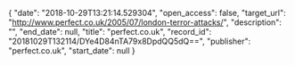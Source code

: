 {
  "date": "2018-10-29T13:21:14.529304", 
  "open_access": false, 
  "target_url": "http://www.perfect.co.uk/2005/07/london-terror-attacks/", 
  "description": "", 
  "end_date": null, 
  "title": "perfect.co.uk", 
  "record_id": "20181029T132114/DYe4D84nTA79x8DpdQQ5dQ==", 
  "publisher": "perfect.co.uk", 
  "start_date": null
}

